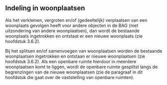 ## Indeling in woonplaatsen

Als het verkleinen, vergroten en/of (gedeeltelijk) verplaatsen van een woonplaats gevolgen heeft voor andere objecten in de BAG (met uitzondering van andere woonplaatsen), dan wordt de bestaande woonplaats ingetrokken en ontstaat er een nieuwe woonplaats (zie hoofdstuk 3.6.2).

Bij het splitsen en/of samenvoegen van woonplaatsen worden de bestaande woonplaatsen ingetrokken en ontstaan er nieuwe woonplaatsen (zie hoofdstuk 3.6.2). Als een openbare ruimte hierdoor in meerdere woonplaatsen komt te liggen, wordt de openbare ruimte gesplitst langs de begrenzingen van de nieuwe woonplaatsen (zie de paragraaf in dit hoofdstuk die gaat over de vaststelling van openbare ruimten).
